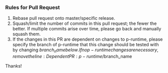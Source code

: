 ### Rules for Pull Request
1. Rebase pull request onto master/specific release.
1. Squash/limit the number of commits in this pull request; the fewer the better. If multiple commits arise over time, please go back and manually squash them.
1. If the changes in this PR are dependent on changes to p-runtime, please specify the branch of p-runtime that this change should be tested with by changing $branch_name below. If no p-runtime changes are necessary, remove the line:
  Dependent PR: p-runtime/$branch_name

Thanks!
